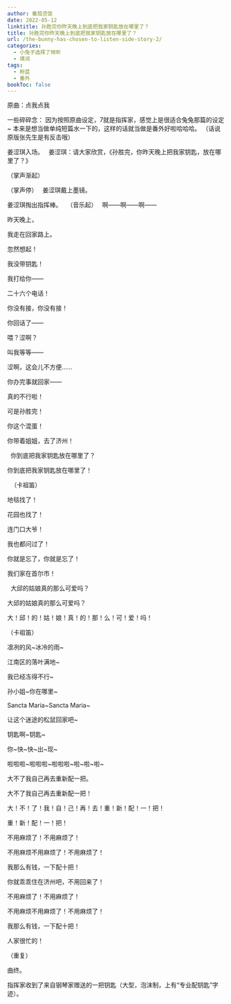```yaml
---
author: 番茄烫饭
date: 2022-05-12
linktitle: 孙胜完你昨天晚上到底把我家钥匙放在哪里了？
title: 孙胜完你昨天晚上到底把我家钥匙放在哪里了？
url: /the-bunny-has-chosen-to-listen-side-story-2/
categories:
  - 小兔子选择了倾听
  - 填词
tags:
  - 粉蓝
  - 番外
bookToc: false
---
```


原曲：点我点我

一些碎碎念：
因为按照原曲设定，7就是指挥家，感觉上是很适合兔兔那篇的设定~
本来是想当做单纯短篇水一下的，这样的话就当做是番外好啦哈哈哈。
（话说原版张先生是有反击哦）

<!--more-->





姜涩琪入场。
 
姜涩琪：请大家欣赏，《孙胜完，你昨天晚上把我家钥匙，放在哪里了？》

（掌声渐起）

（掌声停）
 
姜涩琪戴上墨镜。

姜涩琪掏出指挥棒。
 
（音乐起）
 
啊——啊——啊——

昨天晚上，

我走在回家路上。

忽然想起！

我没带钥匙！

我打给你——

二十六个电话！

你没有接，你没有接！
 


你回话了——

喂？涩啊？

叫我等等——

涩啊，这会儿不方便……

你办完事就回家——

真的不行啦！
 


可是孙胜完！

你这个混蛋！

你带着姐姐，去了济州！


 
你到底把我家钥匙放在哪里了？

你到底把我家钥匙放在哪里了！


 
（卡祖笛）
 


地毯找了！

花园也找了！

连门口大爷！

我也都问过了！
 


你就是忘了，你就是忘了！

我们家在首尔市！


 
大邱的姑娘真的那么可爱吗？

大邱的姑娘真的那么可爱吗？

大！邱！的！姑！娘！真！的！那！么！可！爱！吗！
 


（卡祖笛）
 


凛冽的风~冰冷的雨~

江南区的落叶满地~

我已经冻得不行~

孙小姐~你在哪里~
 


Sancta Maria~Sancta Maria~

让这个迷途的松鼠回家吧~
 


钥匙啊~钥匙~

你~快~快~出~现~
 


啦啦啦~啦啦啦~啦啦啦~啦~啦~啦~
 


大不了我自己再去重新配一把。

大不了我自己再去重新配一把！

大！不！了！我！自！己！再！去！重！新！配！一！把！

重！新！配！一！把！
 


不用麻烦了！不用麻烦了！

不用麻烦不用麻烦了！不用麻烦了！

我那么有钱，一下配十把！

你就乖乖住在济州吧，不用回来了！
 


不用麻烦了！不用麻烦了！

不用麻烦不用麻烦了！不用麻烦了！

我那么有钱，一下配十把！

人家很忙的！



（重复）
 


曲终。

指挥家收到了来自钢琴家赠送的一把钥匙（大型，泡沫制，上有“专业配钥匙”字迹）。
